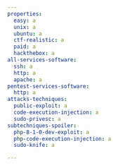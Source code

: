 ```yaml
---
properties:
  easy: a
  unix: a
  ubuntu: a
  ctf-realistic: a
  paid: a
  hackthebox: a
all-services-software:
  ssh: a
  http: a
  apache: a
pentest-services-software:
  http: a
attacks-techniques:
  public-exploit: a
  code-execution-injection: a
  sudo-privesc: a
subtechniques-spoiler:
  php-8-1-0-dev-exploit: a
  php-code-execution-injection: a
  sudo-knife: a

---
```

